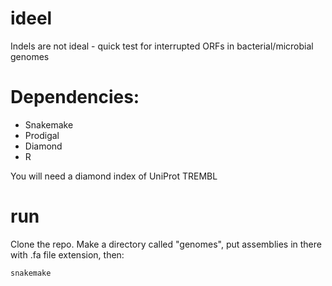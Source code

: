 # ideel
Indels are not ideal - quick test for interrupted ORFs in bacterial/microbial genomes

# Dependencies:
* Snakemake
* Prodigal
* Diamond
* R

You will need a diamond index of UniProt TREMBL

# run

Clone the repo.  Make a directory called "genomes", put assemblies in there with .fa file extension, then:

```
snakemake
```
